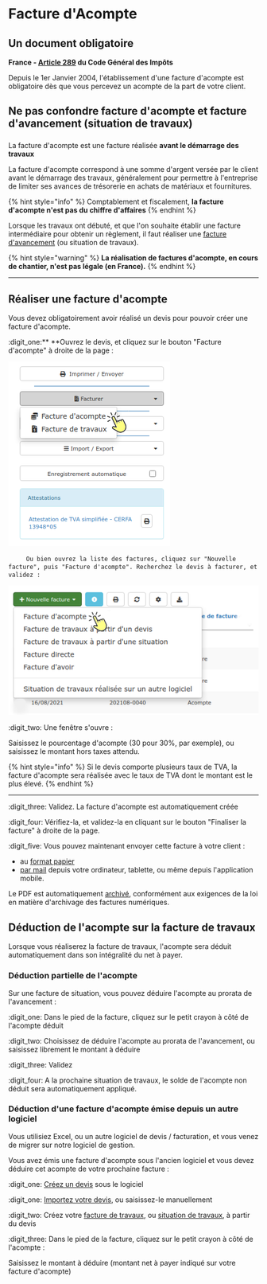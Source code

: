 # Facture d'Acompte

## Un document obligatoire

**France - **[**Article 289**](https://www.legifrance.gouv.fr/affichCodeArticle.do?idArticle=LEGIARTI000018036005\&cidTexte=LEGITEXT000006069577)** du Code Général des Impôts**

Depuis le 1er Janvier 2004, l'établissement d'une facture d'acompte est obligatoire dès que vous percevez un acompte de la part de votre client.



## Ne pas confondre facture d'acompte et facture d'avancement (situation de travaux)

###

La facture d'acompte est une facture réalisée **avant le démarrage des travaux**

La facture d'acompte correspond à une somme d'argent versée par le client avant le démarrage des travaux, généralement pour permettre à l'entreprise de limiter ses avances de trésorerie en achats de matériaux et fournitures.

{% hint style="info" %}
Comptablement et fiscalement, **la facture d'acompte n'est pas du chiffre d'affaires**
{% endhint %}

Lorsque les travaux ont débuté, et que l'on souhaite établir une facture intermédiaire pour obtenir un règlement, il faut réaliser une [facture d'avancement](situation-de-travaux.md) (ou situation de travaux).

{% hint style="warning" %}
**La réalisation de factures d'acompte, en cours de chantier, n'est pas légale (en France).**
{% endhint %}

****

## Réaliser une facture d'acompte

Vous devez obligatoirement avoir réalisé un devis pour pouvoir créer une facture d'acompte.

:digit_one:** **Ouvrez le devis, et cliquez sur le bouton "Facture d'acompte" à droite de la page :

![](../../.gitbook/assets/screenshot-153a-.png)

         Ou bien ouvrez la liste des factures, cliquez sur "Nouvelle facture", puis "Facture d'acompte". Recherchez le devis à facturer, et validez :

![](../../.gitbook/assets/screenshot-154a-.png)



:digit_two: Une fenêtre s'ouvre :

Saisissez le pourcentage d'acompte (30 pour 30%, par exemple), ou saisissez le montant hors taxes attendu.

{% hint style="info" %}
Si le devis comporte plusieurs taux de TVA, la facture d'acompte sera réalisée avec le taux de TVA dont le montant est le plus élevé.
{% endhint %}

****

:digit_three: Validez. La facture d'acompte est automatiquement créée



:digit_four: Vérifiez-la, et validez-la en cliquant sur le bouton "Finaliser la facture" à droite de la page.



:digit_five: Vous pouvez maintenant envoyer cette facture à votre client :

* au [format papier](../../faq-aides-trucs-et-astuces/trucs-et-astuces.md#validation-de-limpression-dun-document)
* [par mail](../../aide-au-demarrage/parametrage-de-mon-entreprise/envois-par-mail/) depuis votre ordinateur, tablette, ou même depuis l'application mobile.



Le PDF est automatiquement [archivé](../../les-plus-du-logiciel/progbox-archivage-de-documents.md#archivage-des-factures-clients), conformément aux exigences de la loi en matière d'archivage des factures numériques. 



## Déduction de l'acompte sur la facture de travaux



Lorsque vous réaliserez la facture de travaux, l'acompte sera déduit automatiquement dans son intégralité du net à payer.



### Déduction partielle de l'acompte

Sur une facture de situation, vous pouvez déduire l'acompte au prorata de l'avancement :

:digit_one: Dans le pied de la facture, cliquez sur le petit crayon à côté de l'acompte déduit

:digit_two: Choisissez de déduire l'acompte au prorata de l'avancement, ou saisissez librement le montant à déduire

:digit_three: Validez

:digit_four: A la prochaine situation de travaux, le solde de l'acompte non déduit sera automatiquement appliqué.



### Déduction d'une facture d'acompte émise depuis un autre logiciel

Vous utilisiez Excel, ou un autre logiciel de devis / facturation, et vous venez de migrer sur notre logiciel de gestion.

Vous avez émis une facture d'acompte sous l'ancien logiciel et vous devez déduire cet acompte de votre prochaine facture :

:digit_one: [Créez un devis](../les-devis/saisir-un-devis/nouveau-devis/) sous le logiciel

:digit_one: [Importez votre devis](../les-devis/import-export.md#import-de-dpgf-et-devis-au-format-excel), ou saisissez-le manuellement

:digit_two: Créez votre [facture de travaux](broken-reference), ou [situation de travaux](situation-de-travaux.md), à partir du devis

:digit_three: Dans le pied de la facture, cliquez sur le petit crayon à côté de l'acompte :

Saisissez le montant à déduire (montant net à payer indiqué sur votre facture d'acompte)



